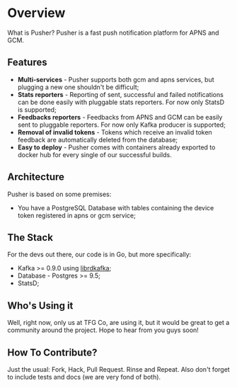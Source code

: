 Overview
========

What is Pusher? Pusher is a fast push notification platform for APNS and GCM.

## Features

* **Multi-services** - Pusher supports both gcm and apns services, but plugging a new one shouldn't be difficult;
* **Stats reporters** - Reporting of sent, successful and failed notifications can be done easily with pluggable stats reporters. For now only StatsD is supported;
* **Feedbacks reporters** - Feedbacks from APNS and GCM can be easily sent to pluggable reporters. For now only Kafka producer is supported;
* **Removal of invalid tokens** - Tokens which receive an invalid token feedback are automatically deleted from the database;
* **Easy to deploy** - Pusher comes with containers already exported to docker hub for every single of our successful builds.

## Architecture

Pusher is based on some premises:
- You have a PostgreSQL Database with tables containing the device token registered in apns or gcm service;

## The Stack

For the devs out there, our code is in Go, but more specifically:

* Kafka >= 0.9.0 using [librdkafka](https://github.com/edenhill/librdkafka);
* Database - Postgres >= 9.5;
* StatsD;

## Who's Using it

Well, right now, only us at TFG Co, are using it, but it would be great to get a community around the project. Hope to hear from you guys soon!

## How To Contribute?

Just the usual: Fork, Hack, Pull Request. Rinse and Repeat. Also don't forget to include tests and docs (we are very fond of both).
